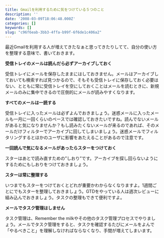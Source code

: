 ```yaml
---
title: Gmailを利用するために気をつけている５つのこと
description: ''
date: '2008-03-09T18:06:48.000Z'
categories: []
keywords: []
slug: "c96f6eab-3bb3-4ffa-b99f-6f6de1c406a2"
---
```

最近Gmailを利用する人が増えてきたなぁと思ってきたりしてて、自分の使い方を整理する意味で、書いておきます。

**受信トレイのメールは読んだら必ずアーカイブしておく**  
  
受信トレイにメールを保存したままにはしておきません。メールはアーカイブしておいても検索すれば見つかるので、そもそも受信トレイに保存しておく必要はない、とともに常に受信トレイを空にしておくことはメールを読むときに、新規メールのみに集中できるので圧倒的にメールが読みやすくなります。

**すべてのメールは一読する**  
  
受信トレイに入ったメールは必ずよんでおきましょう。迷惑メールに入ったメールも一月に一回くらいのペースでは確認しておきたいですね。読んでないメールがあると気になりませんか？もし読みたくないメールが来るのであれば、そのメールだけフィルターでアーカイブに回してしまいましょう。迷惑メールでフィルタリングするとほかのユーザに影響をあたえることがあるので注意です。

**一回読んで気になるメールがあったらスターをつけておく**  
  
スターはあとで読み直すための”しおり”です。アーカイブを探し回らないようにするためにもしおりをつけておきましょう。

**スターは常に整理する**  
  
いつまでもスターをつけておくとどれが重要かわからなくなりますよ。1週間ごとにでもスターを整理しておきましょう。GTDをやっている人は週次レビューに組み込んでおきましょう。タスクの整理もできて便利ですよ。

**メールでタスク管理はしません**  
  
タスク管理は、Remember the milkやその他のタスク管理プロセスでやりましょう。メールでタスク管理をすると、タスクを確認するたびにメールをよんで「やるべきこと」を理解しなければならなくなり、手間が増えてしまいます。